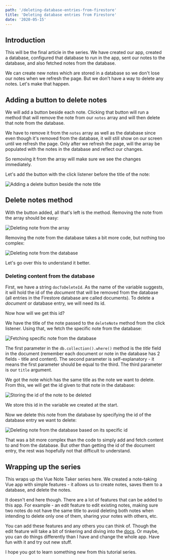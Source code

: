 ```yaml
---
path: '/deleting-database-entries-from-firestore'
title: 'Deleting database entries from Firestore'
date: '2020-05-15'
---
```


## Introduction
This will be the final article in the series. We have created our app, created a database, configured that database to run in the app, sent our notes to the database, and also fetched notes from the database. 

We can create new notes which are stored in a database so we don't lose our notes when we refresh the page. But we don't have a way to delete any notes. Let's make that happen.

## Adding a button to delete notes
We will add a button beside each note. Clicking that button will run a method that will remove the note from our `notes` array and will then delete that note from the database.

We have to remove it from the `notes` array as well as the database since even though it's removed from the database, it will still show on our screen until we refresh the page. Only after we refresh the page, will the array be populated with the notes in the database and reflect our changes.

So removing it from the array will make sure we see the changes immediately.

Let's add the button with the click listener before the title of the note:

![Adding a delete button beside the note title](https://dev-to-uploads.s3.amazonaws.com/i/irzxbl2t6d6wpd5i9uxx.png)

## Delete notes method
With the button added, all that's left is the method. Removing the note from the array should be easy:

![Deleting note from the array](https://dev-to-uploads.s3.amazonaws.com/i/emx6ixigyjz8vd2oyfni.png)

Removing the note from the database takes a bit more code, but nothing too complex:

![Deleting note from the database](https://dev-to-uploads.s3.amazonaws.com/i/6gzn5m76mkqyvgpkqdcb.png)

Let's go over this to understand it better.

### Deleting content from the database
First, we have a string `docToDeleteId`. As the name of the variable suggests, it will hold the id of the *document* that will be removed from the database (all entries in the Firestore database are called documents). To delete a *document* or database entry, we will need its id. 

Now how will we get this id?

We have the title of the note passed to the `deleteNote` method from the click listener. Using that, we fetch the specific note from the database:

![Fetching specific note from the database](https://dev-to-uploads.s3.amazonaws.com/i/c9tgsw5hrcol1du5iut6.png)

The first parameter in the `db.collection().where()` method is the *title* field in the document (remember each document or note in the database has 2 fields - title and content). The second parameter is self-explanatory - it means the first parameter should be equal to the third. The third parameter is our `title` argument. 

We got the note which has the same title as the note we want to delete. From this, we will get the id given to that note in the database:

![Storing the id of the note to be deleted](https://dev-to-uploads.s3.amazonaws.com/i/9306b57e0edvc41p8j3l.png)

We store this id in the variable we created at the start.

Now we delete this note from the database by specifying the id of the database entry we want to delete:

![Deleting note from the database based on its specific id](https://dev-to-uploads.s3.amazonaws.com/i/4z064lr2wku0qtnav291.png)

That was a bit more complex than the code to simply add and fetch content to and from the database. But other than getting the id of the document entry, the rest was hopefully not that difficult to understand. 

## Wrapping up the series
This wraps up the Vue Note Taker series here. We created a note-taking Vue app with simple features - it allows us to create notes, saves them to a database, and delete the notes.

It doesn't end here though. There are a lot of features that can be added to this app. For example - an edit feature to edit existing notes, making sure two notes do not have the same title to avoid deleting both notes when intending to delete only one of them, sharing your notes with others, etc.

You can add these features and any others you can think of. Though the edit feature will take a bit of tinkering and diving into the [docs](https://firebase.google.com/docs/firestore). Or maybe, you can do things differently than I have and change the whole app. Have fun with it and try out new stuff.

I hope you got to learn something new from this tutorial series.